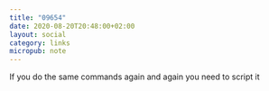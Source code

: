 ```yaml
---
title: "09654"
date: 2020-08-20T20:48:00+02:00
layout: social
category: links
micropub: note
---
```


If you do the same commands again and again you need to script it
